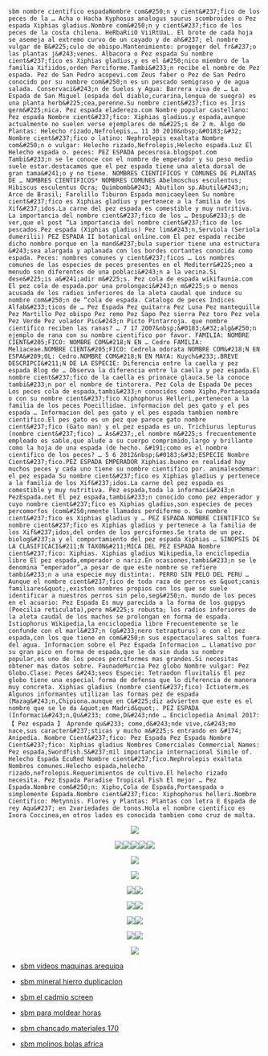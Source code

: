 
```
sbm nombre cientifico espadaNombre com&#250;n y cient&#237;fico de los peces de la … Acha o Hacha Kyphosus analogus saurus scombroides o Pez espada Xiphias gladius.Nombre com&#250;n y cient&#237;fico de los peces de la costa chilena. HeRbaRiiO ViiRtUaL. El brote de cada hoja se asemeja al extremo curvo de un cayado y de ah&#237; el nombre vulgar de B&#225;culo de obispo.Mantenimiento: progeger del fr&#237;o las plantas j&#243;venes. Albacora o Pez espada Su nombre cient&#237;fico es Xiphias gladius,y es el &#250;nico miembro de la familia Xifiidos,orden Perciforme.Tambi&#233;n recibe el nombre de Pez espada. Pez de San Pedro acopevi.com Zeus faber o Pez de San Pedro conocido por su nombre com&#250;n es un pescado semigraso y de agua salada. Conservaci&#243;n de Suelos y Agua: Barrera viva de … La Espada de San Miguel (espada del diablo,curarina,lengua de suegra) es una planta herb&#225;cea,perenne.Su nombre cient&#237;fico es Iris germ&#225;nica. Pez espada eladerezo.com Nombre popular castellano: Pez espada Nombre cient&#237;fico: Xiphias gladius.y espada,aunque actualmente no suelen verse ejemplares de m&#225;s de 2 m. Algo de Plantas: Helecho rizado,Nefrolepis,… 11 30 2010&nbsp;&#0183;&#32; Nombre cient&#237;fico o latino: Nephrolepis exaltata Nombre com&#250;n o vulgar: Helecho rizado,Nefrolepis,Helecho espada.Luz El Helecho espada o. peces: PEZ ESPADA pecesrosa.blogspot.com Tambi&#233;n se le conoce con el nombre de emperador y su peso medio suele estar.destacamos que el pez espada tiene una aleta dorsal de gran tama&#241;o y no tiene. NOMBRES CIENTIFICOS Y COMUNES DE PLANTAS DE … NOMBRES CIENTIFICOS* NOMBRES COMUNES Abelmoschus esculentus; Hibiscus esculentus Ocra; Quimbomb&#243; Abutilon sp.Abutil&#243;n; Arce de Brasil; Farolillo Tiburon Espada monicaeyleen Su nombre cient&#237;fico es Xiphias gladius y pertenece a la familia de los Xif&#237;idos.La carne del pez espada es comestible y muy nutritiva. La importancia del nombre cient&#237;fico de los … Despu&#233;s de ver,que el post “La importancia del nombre cient&#237;fico de los pescados.Pez espada (Xiphias gladius) Pez lim&#243;n,Serviola (Seriola dumerilii) PEZ ESPADA II botanical online.com El pez espada recibe dicho nombre porque en la mand&#237;bula superior tiene una estructura &#243;sea alargada y aplanada con los bordes cortantes conocida como espada. Peces: nombres comunes y cient&#237;ficos … Los nombres comunes de las especies de peces presentes en el Mediterr&#225;neo a menudo son diferentes de una poblaci&#243;n a la vecina.Si dese&#225;is a&#241;adir m&#225;s. Pez cola de espada wikifaunia.com El pez cola de espada.por una prolongaci&#243;n m&#225;s o menos acusada de los radios inferiores de la aleta caudal que induce su nombre com&#250;n de “cola de espada. Catalogo de peces Indices Alfab&#233;ticos de … Pez Espada Pez guitarra Pez Luna Pez mantequilla Pez Martillo Pez obispo Pez remo Pez Sapo Pez sierra Pez toro Pez vela Pez Verde Pez volador Pic&#243;n Picto Pintarroja. que nombre cientifico reciben las ranas? … 7 17 2007&nbsp;&#0183;&#32;alg&#250;n ejemplo de rana con su nombre cientifico por favor. FAMILIA: NOMBRE CIENT&#205;FICO: NOMBRE COM&#218;N EN … Cedro FAMILIA: Meliaceae.NOMBRE CIENT&#205;FICO: Cedrela odorata NOMBRE COM&#218;N EN ESPA&#209;OL: Cedro.NOMBRE COM&#218;N EN MAYA: Kuych&#233;.BREVE DESCRIPCI&#211;N DE LA ESPECIE: Diferencia entre la caella y pez espada Blog de … Observa la diferencia entre la caella y pez espada.El nombre cient&#237;fico de la caella es prionace glauca.Se la conoce tambi&#233;n por el nombre de tintorera. Pez Cola de Espada De peces Los peces cola de espada,tambi&#233;n conocidos como Xipho,Portaespada o con su nombre cient&#237;fico Xiphophorus Helleri,pertenecen a la familia de los peces Poecillidae. informacion del pes gato y el pes espada … Informacion del pes gato y el pes espada tambien nombre cientifico.El pes gato es un pez que parece gato nombre cient&#237;fico (Gato man) y el pez espada es un. Trichiurus lepturus (nombre cient&#237;fico) … As&#237;,el nombre m&#225;s frecuentemente empleado es sable,que alude a su cuerpo comprimido,largo y brillante como la hoja de una espada (de hecho. &#191;como es el nombre cientifico de los peces? … 5 6 2012&nbsp;&#0183;&#32;ESPECIE Nombre Cient&#237;fico.PEZ ESPADA EMPERADOR Xiphias.bueno en realidad hay muchos peces y cada uno tiene su nombre cientifico por. animalesdemar: el pez espada Su nombre cient&#237;fico es Xiphias gladius y pertenece a la familia de los Xif&#237;idos.La carne del pez espada es comestible y muy nutritiva. Pez espada,toda la informaci&#243;n PezEspada.net El pez espada,tambi&#233;n conocido como pez emperador y cuyo nombre cient&#237;fico es Xiphias gladius,son especies de peces percomorfos (com&#250;nmente llamados perdiforme o. Su nombre cient&#237;fico es Xiphias gladius y … PEZ ESPADA NOMBRE CIENTIFICO Su nombre cient&#237;fico es Xiphias gladius y pertenece a la familia de los Xif&#237;idos,del orden de los perciformes.Se trata de un pez. biolog&#237;a y el comportamiento del pez espada Xiphias … SINOPSIS DE LA CLASIFICACI&#211;N TAXON&#211;MICA DEL PEZ ESPADA Nombre cient&#237;fico: Xiphias. Xiphias gladius Wikipedia,la enciclopedia libre El pez espada,emperador o nariz.En ocasiones,tambi&#233;n se le denomina “emperador”,a pesar de que este nombre se refiere tambi&#233;n a una especie muy distinta:. PERRO SIN PELO DEL PERU … Aunque el nombre cient&#237;fico de toda raza de perros es &quot;canis familiares&quot;,existen nombres propios con los que se suele identificar a nuestros perros sin pelo,seg&#250;n. mundo de los peces en el acuario: Pez Espada Es muy parecida a la forma de los guppys (Poecilia reticulata),pero m&#225;s robusta; los radios inferiores de la aleta caudal de los machos se prolongan en forma de espada. Istiophorus Wikipedia,la enciclopedia libre Frecuentemente se le confunde con el marl&#237;n (g&#233;nero tetrapturus) o con el pez espada,con los que tiene en com&#250;n sus espectaculares saltos fuera del agua. Informacion sobre el Pez Espada Informacion … Llamativo por su gran pico en forma de espada,que le da sin duda su nombre popular,es uno de los peces perciformes mas grandes.Si necesitas obtener mas datos sobre. FaunadeMurcia Pez globo Nombre vulgar: Pez Globo.Clase: Peces &#243;seos Especie: Tetraodon fluvitalis El pez globo tiene una especial forma de defensa que lo diferencia de manera muy concreta. Xiphias gladius (nombre cient&#237;fico) Ictioterm.es Algunos informantes utilizan las formas pez de espada (Mazag&#243;n,Chipiona.aunque en C&#225;diz advierten que este es el nombre que se le da &quot;en Madrid&quot;. PEZ ESPADA (Informaci&#243;n,Qu&#233; come,D&#243;nde … Enciclopedia Animal 2017: 【 Pez espada 】 Aprende qu&#233; come,d&#243;nde vive,c&#243;mo nace,sus caracter&#237;sticas y mucho m&#225;s entrando en &#174; Anipedia. Nombre Cient&#237;fico: Pez Espada Pez Espada Nombre Cient&#237;fico: Xiphias gladius Nombres Comerciales Commercial Names: Pez espada,Swordfish.S&#237;mil importancia internacional Simile of. Helecho Espada EcuRed Nombre cient&#237;fico.Nephrolepis exaltata Nombres comunes.Helecho espada,helecho rizado,nefrolepis.Requerimientos de cultivo.El helecho rizado necesita. Pez Espada Paradise Tropical Fish El mejor … Pez Espada.Nombre com&#250;n: Xipho,Cola de Espada,Portaespada o simplemente Espada.Nombre cient&#237;fico: Xiphophorus helleri.Nombre Cientifico: Metynnis. Flores y Plantas: Plantas con letra E Espada de rey Aqu&#237; en 2variedades de tonos.Hola el nombre cientifico es Ixora Coccinea,en otros lados es conocida tambien como cruz de malta. 
```

<div align="center">

<a href="https://es-crusher.shibang-china.com/github&k=sbm+nombre+cientifico+espada"><img src="https://static.shibang-china.com/es/crusher/logo.jpg"></a>

<a href="https://es-crusher.shibang-china.com/github&k=sbm+nombre+cientifico+espada"><img src="https://static.shibang-china.com/es/crusher/index.jpg"></a><a href="https://es-crusher.shibang-china.com/material.htmlgithub&k=sbm+nombre+cientifico+espada"><img src="https://static.shibang-china.com/es/crusher/material.jpg"></a><a href="https://es-crusher.shibang-china.com/application.htmlgithub&k=sbm+nombre+cientifico+espada"><img src="https://static.shibang-china.com/es/crusher/application.jpg"></a><a href="https://es-crusher.shibang-china.com/aboutus.htmlgithub&k=sbm+nombre+cientifico+espada"><img src="https://static.shibang-china.com/es/crusher/aboutus.jpg"></a><a href="https://es-crusher.shibang-china.com/contact.htmlgithub&k=sbm+nombre+cientifico+espada"><img src="https://static.shibang-china.com/es/crusher/contact.jpg"></a>

<a href="https://es-crusher.shibang-china.com/github&k=sbm+nombre+cientifico+espada"><img src="https://static.shibang-china.com/es/crusher/banner.jpg"></a>

<a href="https://swt.shibang-china.com/github&k=sbm+nombre+cientifico+espada"><img src="https://static.shibang-china.com/es/crusher/text.jpg"></a>

<a href="https://swt.shibang-china.com/github&k=sbm+nombre+cientifico+espada"><img src="https://static.shibang-china.com/es/crusher/chat.jpg"></a><a href="https://es-crusher.shibang-china.com/contact.htmlgithub&k=sbm+nombre+cientifico+espada"><img src="https://static.shibang-china.com/es/crusher/message.jpg"></a>

<a href="https://es-crusher.shibang-china.com/products/pe.htmlgithub&k=sbm+nombre+cientifico+espada"><img src="https://static.shibang-china.com/es/crusher/pe.jpg"></a><a href="https://es-crusher.shibang-china.com/products/pf.htmlgithub&k=sbm+nombre+cientifico+espada"><img src="https://static.shibang-china.com/es/crusher/pf.jpg"></a>

<a href="https://es-crusher.shibang-china.com/products/hpt.htmlgithub&k=sbm+nombre+cientifico+espada"><img src="https://static.shibang-china.com/es/crusher/hpt.jpg"></a><a href="https://es-crusher.shibang-china.com/products/vsi.htmlgithub&k=sbm+nombre+cientifico+espada"><img src="https://static.shibang-china.com/es/crusher/vsi.jpg"></a>

<a href="https://es-crusher.shibang-china.com/products/klv.htmlgithub&k=sbm+nombre+cientifico+espada"><img src="https://static.shibang-china.com/es/crusher/klv.jpg"></a><a href="https://es-crusher.shibang-china.com/products/portable.htmlgithub&k=sbm+nombre+cientifico+espada"><img src="https://static.shibang-china.com/es/crusher/portable.jpg"></a>

<a href="https://swt.shibang-china.com/github&k=sbm+nombre+cientifico+espada"><img src="https://static.shibang-china.com/es/crusher/case.jpg"></a>

</div>


* [sbm videos maquinas arequipa](sbm%20videos%20maquinas%20arequipa.md)

* [sbm mineral hierro duplicacion](sbm%20mineral%20hierro%20duplicacion.md)

* [sbm el cadmio screen](sbm%20el%20cadmio%20screen.md)

* [sbm para moldear horas](sbm%20para%20moldear%20horas.md)

* [sbm chancado materiales 170](sbm%20chancado%20materiales%20170.md)

* [sbm molinos bolas africa](sbm%20molinos%20bolas%20africa.md)